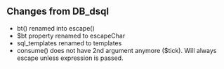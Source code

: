 ## Changes from DB_dsql

 - bt() renamed into escape()
 - $bt property renamed to escapeChar
 - sql_templates renamed to templates
 - consume() does not have 2nd argument anymore ($tick). Will always escape unless expression is passed.
